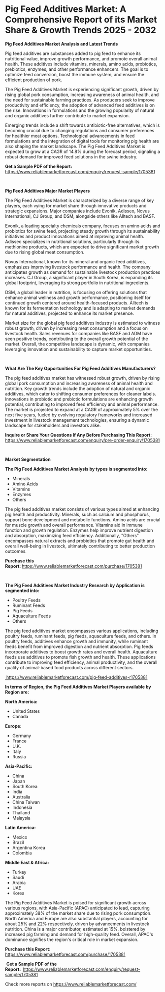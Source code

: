 <p><h1>Pig Feed Additives Market: A Comprehensive Report of its Market Share & Growth Trends 2025 - 2032</h1></p><p><strong>Pig Feed Additives Market Analysis and Latest Trends</strong></p>
<p><p>Pig feed additives are substances added to pig feed to enhance its nutritional value, improve growth performance, and promote overall animal health. These additives include vitamins, minerals, amino acids, probiotics, prebiotics, enzymes, and other performance enhancers. The goal is to optimize feed conversion, boost the immune system, and ensure the efficient production of pork.</p><p>The Pig Feed Additives Market is experiencing significant growth, driven by rising global pork consumption, increasing awareness of animal health, and the need for sustainable farming practices. As producers seek to improve productivity and efficiency, the adoption of advanced feed additives is on the rise. Innovations in formulations and the growing popularity of natural and organic additives further contribute to market expansion.</p><p>Emerging trends include a shift towards antibiotic-free alternatives, which is becoming crucial due to changing regulations and consumer preferences for healthier meat options. Technological advancements in feed formulations and the integration of digital tools for monitoring pig health are also shaping the market landscape. The Pig Feed Additives Market is expected to grow at a CAGR of 14.8% during the forecast period, signaling a robust demand for improved feed solutions in the swine industry.</p></p>
<p><strong>Get a Sample PDF of the Report:&nbsp;</strong> <a href="https://www.reliablemarketforecast.com/enquiry/request-sample/1705381?utm_campaign=1169&utm_medium=2&utm_source=Github&utm_content=ia&utm_term=09012025&utm_id=pig-feed-additives">https://www.reliablemarketforecast.com/enquiry/request-sample/1705381</a></p>
<p>&nbsp;</p>
<p><strong>Pig Feed Additives Major Market Players</strong></p>
<p><p>The Pig Feed Additives Market is characterized by a diverse range of key players, each vying for market share through innovative products and strategic expansions. Major companies include Evonik, Adisseo, Novus International, CJ Group, and DSM, alongside others like Alltech and BASF.</p><p>Evonik, a leading specialty chemicals company, focuses on amino acids and probiotics for swine feed, projecting steady growth through its sustainability initiatives and product innovations aimed at improving animal health. Adisseo specializes in nutritional solutions, particularly through its methionine products, which are expected to drive significant market growth due to rising global meat consumption.</p><p>Novus International, known for its mineral and organic feed additives, emphasizes improving livestock performance and health. The company anticipates growth as demand for sustainable livestock production practices increases. CJ Group, a significant player in South Korea, is expanding its global footprint, leveraging its strong portfolio in nutritional ingredients.</p><p>DSM, a global leader in nutrition, is focusing on offering solutions that enhance animal wellness and growth performance, positioning itself for continued growth centered around health-focused products. Alltech is known for its fermentation technology and is adapting to market demands for natural additives, projected to enhance its market presence.</p><p>Market size for the global pig feed additives industry is estimated to witness robust growth, driven by increasing meat consumption and a focus on livestock health. Sales revenues for companies like BASF and ADM have seen positive trends, contributing to the overall growth potential of the market. Overall, the competitive landscape is dynamic, with companies leveraging innovation and sustainability to capture market opportunities.</p></p>
<p>&nbsp;</p>
<p><strong>What Are The Key Opportunities For Pig Feed Additives Manufacturers?</strong></p>
<p><p>The pig feed additives market has witnessed robust growth, driven by rising global pork consumption and increasing awareness of animal health and nutrition. Key growth trends include the adoption of natural and organic additives, which cater to shifting consumer preferences for cleaner labels. Innovations in probiotic and prebiotic formulations are enhancing growth potential, contributing to improved feed efficiency and animal performance. The market is projected to expand at a CAGR of approximately 5% over the next five years, fueled by evolving regulatory frameworks and increased investment in livestock management technologies, ensuring a dynamic landscape for stakeholders and investors alike.</p></p>
<p><strong>Inquire or Share Your Questions If Any Before Purchasing This Report:</strong> <a href="https://www.reliablemarketforecast.com/enquiry/pre-order-enquiry/1705381?utm_campaign=1169&utm_medium=2&utm_source=Github&utm_content=ia&utm_term=09012025&utm_id=pig-feed-additives">https://www.reliablemarketforecast.com/enquiry/pre-order-enquiry/1705381</a></p>
<p>&nbsp;</p>
<p><strong>Market Segmentation</strong></p>
<p><strong>The Pig Feed Additives Market Analysis by types is segmented into:</strong></p>
<p><ul><li>Minerals</li><li>Amino Acids</li><li>Vitamins</li><li>Enzymes</li><li>Others</li></ul></p>
<p><p>The pig feed additives market consists of various types aimed at enhancing pig health and productivity. Minerals, such as calcium and phosphorus, support bone development and metabolic functions. Amino acids are crucial for muscle growth and overall performance. Vitamins aid in immune function and growth regulation. Enzymes help improve nutrient digestion and absorption, maximizing feed efficiency. Additionally, "Others" encompasses natural extracts and probiotics that promote gut health and overall well-being in livestock, ultimately contributing to better production outcomes.</p></p>
<p><strong>Purchase this Report:&nbsp;</strong><a href="https://www.reliablemarketforecast.com/purchase/1705381?utm_campaign=1169&utm_medium=2&utm_source=Github&utm_content=ia&utm_term=09012025&utm_id=pig-feed-additives">https://www.reliablemarketforecast.com/purchase/1705381</a></p>
<p>&nbsp;</p>
<p><strong>The Pig Feed Additives Market Industry Research by Application is segmented into:</strong></p>
<p><ul><li>Poultry Feeds</li><li>Ruminant Feeds</li><li>Pig Feeds</li><li>Aquaculture Feeds</li><li>Others</li></ul></p>
<p><p>The pig feed additives market encompasses various applications, including poultry feeds, ruminant feeds, pig feeds, aquaculture feeds, and others. In poultry feeds, additives enhance growth and immunity, while ruminant feeds benefit from improved digestion and nutrient absorption. Pig feeds incorporate additives to boost growth rates and overall health. Aquaculture feeds use additives to promote fish growth and health. These applications contribute to improving feed efficiency, animal productivity, and the overall quality of animal-based food products across different sectors.</p></p>
<p><a href="https://www.reliablemarketforecast.com/pig-feed-additives-r1705381?utm_campaign=1169&utm_medium=2&utm_source=Github&utm_content=ia&utm_term=09012025&utm_id=pig-feed-additives">&nbsp;https://www.reliablemarketforecast.com/pig-feed-additives-r1705381</a></p>
<p><strong>In terms of Region, the Pig Feed Additives Market Players available by Region are:</strong></p>
<p>
    <p> <strong> North America: </strong>
        <ul>
            <li>United States</li>
            <li>Canada</li>
        </ul>
        </p> 
    <p> <strong> Europe: </strong>
        <ul>
            <li>Germany</li>
            <li>France</li>
            <li>U.K.</li>
            <li>Italy</li>
            <li>Russia</li>
        </ul>
        </p> 
    <p> <strong> Asia-Pacific: </strong>
        <ul>
            <li>China</li>
            <li>Japan</li>
            <li>South Korea</li>
            <li>India</li>
            <li>Australia</li>
            <li>China Taiwan</li>
            <li>Indonesia</li>
            <li>Thailand</li>
            <li>Malaysia</li>
        </ul>
        </p> 
    <p> <strong> Latin America: </strong>
        <ul>
            <li>Mexico</li>
            <li>Brazil</li>
            <li>Argentina Korea</li>
            <li>Colombia</li>
        </ul>
        </p> 
    <p> <strong> Middle East & Africa: </strong>
        <ul>
            <li>Turkey</li>
            <li>Saudi</li>
            <li>Arabia</li>
            <li>UAE</li>
            <li>Korea</li>
        </ul>
    </p>
    </p>
<p><p>The Pig Feed Additives Market is poised for significant growth across various regions, with Asia-Pacific (APAC) anticipated to lead, capturing approximately 38% of the market share due to rising pork consumption. North America and Europe are also substantial players, accounting for about 25% and 22% respectively, driven by advancements in livestock nutrition. China is a major contributor, estimated at 15%, bolstered by increased pig farming and demand for high-quality feed. Overall, APAC's dominance signifies the region's critical role in market expansion.</p></p>
<p><strong>Purchase this Report: </strong><a href="https://www.reliablemarketforecast.com/purchase/1705381?utm_campaign=1169&utm_medium=2&utm_source=Github&utm_content=ia&utm_term=09012025&utm_id=pig-feed-additives">https://www.reliablemarketforecast.com/purchase/1705381</a></p>
<p>&nbsp;<strong>Get a Sample PDF of the Report:&nbsp;&nbsp;</strong><a href="https://www.reliablemarketforecast.com/enquiry/request-sample/1705381?utm_campaign=1169&utm_medium=2&utm_source=Github&utm_content=ia&utm_term=09012025&utm_id=pig-feed-additives">https://www.reliablemarketforecast.com/enquiry/request-sample/1705381</a></p>
<p><strong></strong></p>
<p>Check more reports on <a href="https://www.reliablemarketforecast.com/?utm_campaign=1169&utm_medium=2&utm_source=Github&utm_content=ia&utm_term=09012025&utm_id=pig-feed-additives">https://www.reliablemarketforecast.com/</a></p>